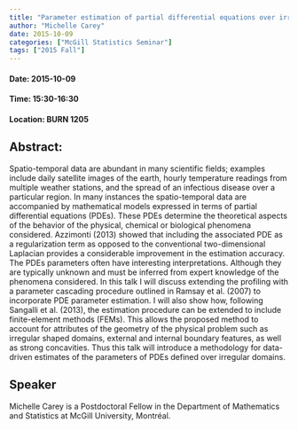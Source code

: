 ```yaml
---
title: "Parameter estimation of partial differential equations over irregular domains"
author: "Michelle Carey"
date: 2015-10-09
categories: ["McGill Statistics Seminar"]
tags: ["2015 Fall"]
---
```


#### Date: 2015-10-09
#### Time: 15:30-16:30
#### Location: BURN 1205

## Abstract:

Spatio-temporal data are abundant in many scientific fields; examples include daily satellite images of the earth, hourly temperature readings from multiple weather stations, and the spread of an infectious disease over a particular region. In many instances the spatio-temporal data are accompanied by mathematical models expressed in terms of partial differential equations (PDEs). These PDEs determine the theoretical aspects of the behavior of the physical, chemical or biological phenomena considered. Azzimonti (2013) showed that including the associated PDE as a regularization term as opposed to the conventional two-dimensional Laplacian provides a considerable improvement in the estimation accuracy. The PDEs parameters often have interesting interpretations. Although they are typically unknown and must be inferred from expert knowledge of the phenomena considered. In this talk I will discuss extending the profiling with a parameter cascading procedure outlined in Ramsay et al. (2007) to incorporate PDE parameter estimation. I will also show how, following Sangalli et al. (2013), the estimation procedure can be extended to include finite-element methods (FEMs). This allows the proposed method to account for attributes of the geometry of the physical problem such as irregular shaped domains, external and internal boundary features, as well as strong concavities. Thus this talk will introduce a methodology for data-driven estimates of the parameters of PDEs defined over irregular domains.



## Speaker


Michelle Carey is a Postdoctoral Fellow in the Department of Mathematics and Statistics at McGill University, Montréal.

